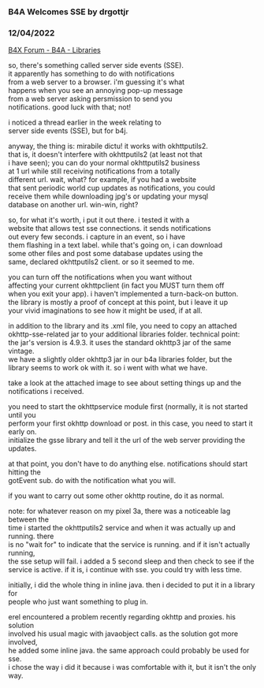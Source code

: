 ### B4A Welcomes SSE by drgottjr
### 12/04/2022
[B4X Forum - B4A - Libraries](https://www.b4x.com/android/forum/threads/144587/)

so, there's something called server side events (SSE).  
it apparently has something to do with notifications  
from a web server to a browser. i'm guessing it's what  
happens when you see an annoying pop-up message   
from a web server asking persmission to send you   
notifications. good luck with that; not!  
  
i noticed a thread earlier in the week relating to   
server side events (SSE), but for b4j.  
  
anyway, the thing is: mirabile dictu! it works with okhttputils2.   
that is, it doesn't interfere with okhttputils2 (at least not that  
i have seen); you can do your normal okhttputils2 business  
at 1 url while still receiving notifications from a totally   
different url. wait, what? for example, if you had a website   
that sent periodic world cup updates as notifications, you could   
receive them while downloading jpg's or updating your mysql   
database on another url. win-win, right?   
  
so, for what it's worth, i put it out there. i tested it with a   
website that allows test sse connections. it sends notifications   
out every few seconds. i capture in an event, so i have   
them flashing in a text label. while that's going on, i can download   
some other files and post some database updates using the  
same, declared okhttputils2 client. or so it seemed to me.  
  
you can turn off the notifications when you want without  
affecting your current okhttpclient (in fact you MUST turn them off  
when you exit your app). i haven't implemented a turn-back-on button.   
the library is mostly a proof of concept at this point, but i leave it up  
your vivid imaginations to see how it might be used, if at all.  
  
in addition to the library and its .xml file, you need to copy an attached  
okhttp-sse-related jar to your additional libraries folder. technical point:  
the jar's version is 4.9.3. it uses the standard okhttp3 jar of the same vintage.  
we have a slightly older okhttp3 jar in our b4a libraries folder, but the  
library seems to work ok with it. so i went with what we have.  
  
take a look at the attached image to see about setting things up and the   
notifications i received.  
  
you need to start the okhttpservice module first (normally, it is not started until you  
perform your first okhttp download or post. in this case, you need to start it early on.  
initialize the gsse library and tell it the url of the web server providing the updates.  
  
at that point, you don't have to do anything else. notifications should start hitting the  
gotEvent sub. do with the notification what you will.  
  
if you want to carry out some other okhttp routine, do it as normal.  
  
note: for whatever reason on my pixel 3a, there was a noticeable lag between the  
time i started the okhttputils2 service and when it was actually up and running. there  
is no "wait for" to indicate that the service is running. and if it isn't actually running,  
the sse setup will fail. i added a 5 second sleep and then check to see if the  
service is active. if it is, i continue with sse. you could try with less time.  
  
initially, i did the whole thing in inline java. then i decided to put it in a library for  
people who just want something to plug in.   
  
erel encountered a problem recently regarding okhttp and proxies. his solution   
involved his usual magic with javaobject calls. as the solution got more involved,   
he added some inline java. the same approach could probably be used for sse.  
i chose the way i did it because i was comfortable with it, but it isn't the only way.